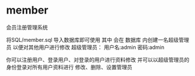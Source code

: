 # member
会员注册管理系统

将SQL/member.sql 导入数据库即可使用
其中 会在 数据库 内创建一名超级管理员 以便对其他用户进行修改
超级管理员：
用户名:admin
密码:admin

你可以注册用户、登录用户、对登录的用户进行资料修改
并可以以超级管理员的身份登录对所有用户资料进行
修改、删除、设置管理员
